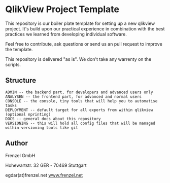 # QlikView Project Template

This repository is our boiler plate template for setting up a new qlikview project. It's build upon our practical experience in combination with the best practices we learned from developing individual software.

Feel free to contribute, ask questions or send us an pull request to improve the template.

This repository is delivered "as is". We don't take any warrenty on the scripts.

## Structure

```
ADMIN -- the backend part, for developers and advanced users only
ANALYSEN -- the frontend part, for advanced and normal users
CONSOLE -- the console, tiny tools that will help you to automatise tasks
DEPLOYMENT -- default target for all exports from within qlikview (optional nprinting)
DOCS -- general docs about this repository
VERSIONING -- this will hold all config files that will be managed within versioning tools like git
```

## Author

Frenzel GmbH

Hohewartstr. 32
GER - 70469 Stuttgart

egdar(at)frenzel.net
www.frenzel.net